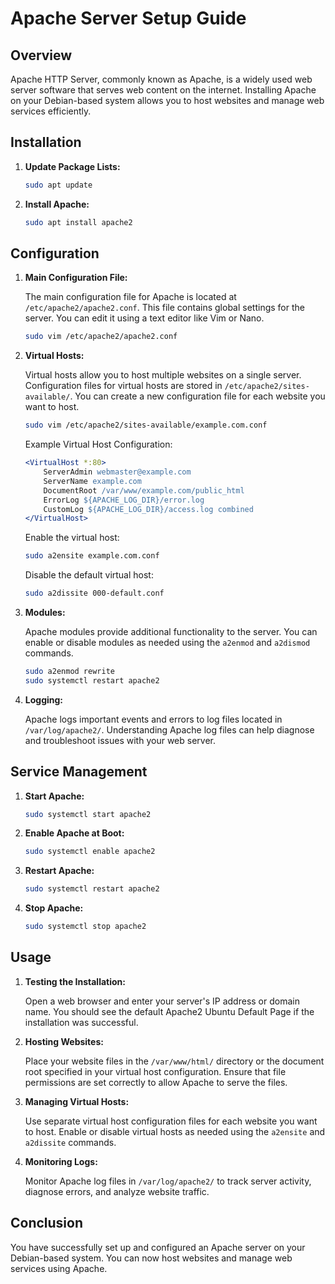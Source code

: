 # Apache Server Setup Guide

## Overview

Apache HTTP Server, commonly known as Apache, is a widely used web server software that serves web content on the internet. Installing Apache on your Debian-based system allows you to host websites and manage web services efficiently.

## Installation

1. **Update Package Lists:**

    ```bash
    sudo apt update
    ```

2. **Install Apache:**

    ```bash
    sudo apt install apache2
    ```

## Configuration

1. **Main Configuration File:**

    The main configuration file for Apache is located at `/etc/apache2/apache2.conf`. This file contains global settings for the server. You can edit it using a text editor like Vim or Nano.

    ```bash
    sudo vim /etc/apache2/apache2.conf
    ```

2. **Virtual Hosts:**

    Virtual hosts allow you to host multiple websites on a single server. Configuration files for virtual hosts are stored in `/etc/apache2/sites-available/`. You can create a new configuration file for each website you want to host.

    ```bash
    sudo vim /etc/apache2/sites-available/example.com.conf
    ```

    Example Virtual Host Configuration:

    ```apache
    <VirtualHost *:80>
        ServerAdmin webmaster@example.com
        ServerName example.com
        DocumentRoot /var/www/example.com/public_html
        ErrorLog ${APACHE_LOG_DIR}/error.log
        CustomLog ${APACHE_LOG_DIR}/access.log combined
    </VirtualHost>
    ```

    Enable the virtual host:

    ```bash
    sudo a2ensite example.com.conf
    ```

    Disable the default virtual host:

    ```bash
    sudo a2dissite 000-default.conf
    ```

3. **Modules:**

    Apache modules provide additional functionality to the server. You can enable or disable modules as needed using the `a2enmod` and `a2dismod` commands.

    ```bash
    sudo a2enmod rewrite
    sudo systemctl restart apache2
    ```

4. **Logging:**

    Apache logs important events and errors to log files located in `/var/log/apache2/`. Understanding Apache log files can help diagnose and troubleshoot issues with your web server.

## Service Management

1. **Start Apache:**

    ```bash
    sudo systemctl start apache2
    ```

2. **Enable Apache at Boot:**

    ```bash
    sudo systemctl enable apache2
    ```

3. **Restart Apache:**

    ```bash
    sudo systemctl restart apache2
    ```

4. **Stop Apache:**

    ```bash
    sudo systemctl stop apache2
    ```

## Usage

1. **Testing the Installation:**

    Open a web browser and enter your server's IP address or domain name. You should see the default Apache2 Ubuntu Default Page if the installation was successful.

2. **Hosting Websites:**

    Place your website files in the `/var/www/html/` directory or the document root specified in your virtual host configuration. Ensure that file permissions are set correctly to allow Apache to serve the files.

3. **Managing Virtual Hosts:**

    Use separate virtual host configuration files for each website you want to host. Enable or disable virtual hosts as needed using the `a2ensite` and `a2dissite` commands.

4. **Monitoring Logs:**

    Monitor Apache log files in `/var/log/apache2/` to track server activity, diagnose errors, and analyze website traffic.

## Conclusion

You have successfully set up and configured an Apache server on your Debian-based system. You can now host websites and manage web services using Apache.
